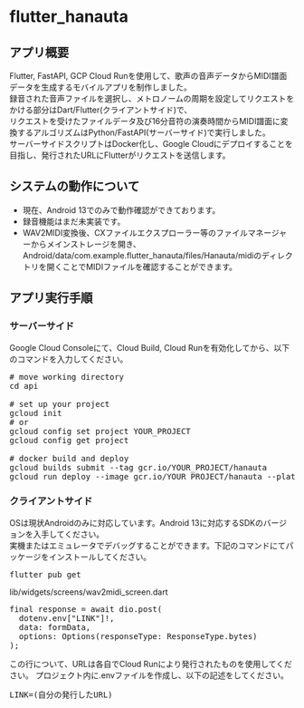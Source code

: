 # flutter_hanauta

## アプリ概要
Flutter, FastAPI, GCP Cloud Runを使用して、歌声の音声データからMIDI譜面データを生成するモバイルアプリを制作しました。  
録音された音声ファイルを選択し、メトロノームの周期を設定してリクエストをかける部分はDart/Flutter(クライアントサイド)で、  
リクエストを受けたファイルデータ及び16分音符の演奏時間からMIDI譜面に変換するアルゴリズムはPython/FastAPI(サーバーサイド)で実行しました。  
サーバーサイドスクリプトはDocker化し、Google Cloudにデプロイすることを目指し、発行されたURLにFlutterがリクエストを送信します。

## システムの動作について

- 現在、Android 13でのみで動作確認ができております。
- 録音機能はまだ未実装です。
- WAV2MIDI変換後、CXファイルエクスプローラー等のファイルマネージャーからメインストレージを開き、Android/data/com.example.flutter_hanauta/files/Hanauta/midiのディレクトリを開くことでMIDIファイルを確認することができます。

## アプリ実行手順

### サーバーサイド
Google Cloud Consoleにて、Cloud Build, Cloud Runを有効化してから、以下のコマンドを入力してください。
<pre>
# move working directory
cd api

# set up your project 
gcloud init
# or
gcloud config set project YOUR_PROJECT
gcloud config get project

# docker build and deploy
gcloud builds submit --tag gcr.io/YOUR_PROJECT/hanauta
gcloud run deploy --image gcr.io/YOUR_PROJECT/hanauta --platform managed --max-instances 1 --min-instances 0
</pre>

### クライアントサイド
OSは現状Androidのみに対応しています。Android 13に対応するSDKのバージョンを入手してください。  
実機またはエミュレータでデバッグすることができます。下記のコマンドにてパッケージをインストールしてください。
<pre>
flutter pub get
</pre>
lib/widgets/screens/wav2midi_screen.dart
<pre>
final response = await dio.post(
  dotenv.env["LINK"]!,
  data: formData,
  options: Options(responseType: ResponseType.bytes)
);
</pre>
この行について、URLは各自でCloud Runにより発行されたものを使用してください。
プロジェクト内に.envファイルを作成し、以下の記述をしてください。
<pre>
LINK=(自分の発行したURL)
</pre>
